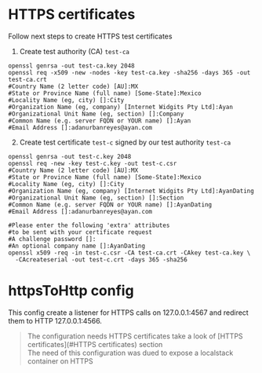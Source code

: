 # HTTPS certificates

Follow next steps to create HTTPS test certificates

1. Create test authority (CA) `test-ca` <br/>
```shell
openssl genrsa -out test-ca.key 2048
openssl req -x509 -new -nodes -key test-ca.key -sha256 -days 365 -out test-ca.crt
#Country Name (2 letter code) [AU]:MX
#State or Province Name (full name) [Some-State]:Mexico
#Locality Name (eg, city) []:City
#Organization Name (eg, company) [Internet Widgits Pty Ltd]:Ayan
#Organizational Unit Name (eg, section) []:Company
#Common Name (e.g. server FQDN or YOUR name) []:Ayan
#Email Address []:adanurbanreyes@ayan.com
```
2. Create test certificate `test-c` signed by our test authority `test-ca`
```shell
openssl genrsa -out test-c.key 2048
openssl req -new -key test-c.key -out test-c.csr
#Country Name (2 letter code) [AU]:MX
#State or Province Name (full name) [Some-State]:Mexico
#Locality Name (eg, city) []:City
#Organization Name (eg, company) [Internet Widgits Pty Ltd]:AyanDating
#Organizational Unit Name (eg, section) []:Section
#Common Name (e.g. server FQDN or YOUR name) []:AyanDating
#Email Address []:adanurbanreyes@ayan.com 

#Please enter the following 'extra' attributes
#to be sent with your certificate request
#A challenge password []:
#An optional company name []:AyanDating
openssl x509 -req -in test-c.csr -CA test-ca.crt -CAkey test-ca.key \
  -CAcreateserial -out test-c.crt -days 365 -sha256
```


# httpsToHttp config

This config create a listener for HTTPS calls on 127.0.0.1:4567 and redirect them to HTTP 127.0.0.1:4566.

> The configuration needs HTTPS certificates take a look of [HTTPS certificates](#HTTPS certificates) section<br/>
> The need of this configuration was dued to expose a localstack container on HTTPS<br/>
